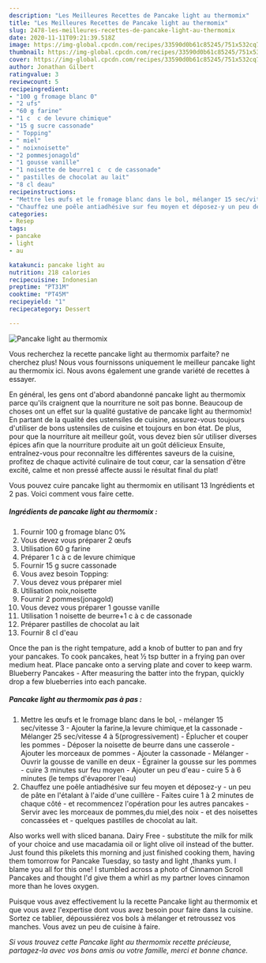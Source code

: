 ```yaml
---
description: "Les Meilleures Recettes de Pancake light au thermomix"
title: "Les Meilleures Recettes de Pancake light au thermomix"
slug: 2478-les-meilleures-recettes-de-pancake-light-au-thermomix
date: 2020-11-11T09:21:39.518Z
image: https://img-global.cpcdn.com/recipes/33590d0b61c85245/751x532cq70/pancake-light-au-thermomix-photo-principale-de-la-recette.jpg
thumbnail: https://img-global.cpcdn.com/recipes/33590d0b61c85245/751x532cq70/pancake-light-au-thermomix-photo-principale-de-la-recette.jpg
cover: https://img-global.cpcdn.com/recipes/33590d0b61c85245/751x532cq70/pancake-light-au-thermomix-photo-principale-de-la-recette.jpg
author: Jonathan Gilbert
ratingvalue: 3
reviewcount: 5
recipeingredient:
- "100 g fromage blanc 0"
- "2 ufs"
- "60 g farine"
- "1 c  c de levure chimique"
- "15 g sucre cassonade"
- " Topping"
- " miel"
- " noixnoisette"
- "2 pommesjonagold"
- "1 gousse vanille"
- "1 noisette de beurre1 c  c de cassonade"
- " pastilles de chocolat au lait"
- "8 cl deau"
recipeinstructions:
- "Mettre les œufs et le fromage blanc dans le bol, mélanger 15 sec/vitesse 3 Ajouter la farine,la levure chimique,et la cassonade  Mélanger 25 sec/vitesse 4 à 5(progressivement) Éplucher et couper les pommes Déposer la noisette de beurre dans une casserole Ajouter les morceaux de pommes Ajouter la cassonade Mélanger Ouvrir la gousse de vanille en deux Égrainer la gousse sur les pommes cuire 3 minutes sur feu moyen Ajouter un peu d&#39;eau cuire 5 à 6 minutes (le temps d&#39;évaporer l&#39;eau)"
- "Chauffez une poêle antiadhésive sur feu moyen et déposez-y un peu de pâte en l&#39;étalant à l&#39;aide d&#39;une cuillère Faites cuire 1 à 2 minutes de chaque côté et recommencez l&#39;opération pour les autres pancakes Servir avec les morceaux de pommes,du miel,des noix et des noisettes concassées et quelques pastilles de chocolat au lait."
categories:
- Resep
tags:
- pancake
- light
- au

katakunci: pancake light au 
nutrition: 218 calories
recipecuisine: Indonesian
preptime: "PT31M"
cooktime: "PT45M"
recipeyield: "1"
recipecategory: Dessert

---
```



![Pancake light au thermomix](https://img-global.cpcdn.com/recipes/33590d0b61c85245/751x532cq70/pancake-light-au-thermomix-photo-principale-de-la-recette.jpg)

Vous recherchez la recette pancake light au thermomix parfaite? ne cherchez plus! Nous vous fournissons uniquement le meilleur pancake light au thermomix ici. Nous avons également une grande variété de recettes à essayer.

En général, les gens ont d'abord abandonné pancake light au thermomix parce qu'ils craignent que la nourriture ne soit pas bonne. Beaucoup de choses ont un effet sur la qualité gustative de pancake light au thermomix! En partant de la qualité des ustensiles de cuisine, assurez-vous toujours d'utiliser de bons ustensiles de cuisine et toujours en bon état. De plus, pour que la nourriture ait meilleur goût, vous devez bien sûr utiliser diverses épices afin que la nourriture produite ait un goût délicieux Ensuite, entraînez-vous pour reconnaître les différentes saveurs de la cuisine, profitez de chaque activité culinaire de tout cœur, car la sensation d'être excité, calme et non pressé affecte aussi le résultat final du plat!

<!--inarticleads1-->

Vous pouvez cuire pancake light au thermomix en utilisant 13 Ingrédients et 2 pas. Voici comment vous faire cette.

##### Ingrédients de pancake light au thermomix :

1. Fournir 100 g fromage blanc 0%
1. Vous devez vous préparer 2 œufs
1. Utilisation 60 g farine
1. Préparer 1 c à c de levure chimique
1. Fournir 15 g sucre cassonade
1. Vous avez besoin  Topping:
1. Vous devez vous préparer  miel
1. Utilisation  noix,noisette
1. Fournir 2 pommes(jonagold)
1. Vous devez vous préparer 1 gousse vanille
1. Utilisation 1 noisette de beurre+1 c à c de cassonade
1. Préparer  pastilles de chocolat au lait
1. Fournir 8 cl d&#39;eau


Once the pan is the right tempature, add a knob of butter to pan and fry your pancakes. To cook pancakes, heat ½ tsp butter in a frying pan over medium heat. Place pancake onto a serving plate and cover to keep warm. Blueberry Pancakes - After measuring the batter into the frypan, quickly drop a few blueberries into each pancake. 

<!--inarticleads2-->

##### Pancake light au thermomix pas à pas :

1. Mettre les œufs et le fromage blanc dans le bol, - mélanger 15 sec/vitesse 3 - Ajouter la farine,la levure chimique,et la cassonade  - Mélanger 25 sec/vitesse 4 à 5(progressivement) - Éplucher et couper les pommes - Déposer la noisette de beurre dans une casserole - Ajouter les morceaux de pommes - Ajouter la cassonade - Mélanger - Ouvrir la gousse de vanille en deux - Égrainer la gousse sur les pommes - cuire 3 minutes sur feu moyen - Ajouter un peu d&#39;eau - cuire 5 à 6 minutes (le temps d&#39;évaporer l&#39;eau)
1. Chauffez une poêle antiadhésive sur feu moyen et déposez-y - un peu de pâte en l&#39;étalant à l&#39;aide d&#39;une cuillère - Faites cuire 1 à 2 minutes de chaque côté - et recommencez l&#39;opération pour les autres pancakes - Servir avec les morceaux de pommes,du miel,des noix - et des noisettes concassées et - quelques pastilles de chocolat au lait.


Also works well with sliced banana. Dairy Free - substitute the milk for milk of your choice and use macadamia oil or light olive oil instead of the butter. Just found this pikelets this morning and just finished cooking them, having them tomorrow for Pancake Tuesday, so tasty and light ,thanks yum. I blame you all for this one! I stumbled across a photo of Cinnamon Scroll Pancakes and thought I&#39;d give them a whirl as my partner loves cinnamon more than he loves oxygen. 

<!--inarticleads1-->

<p>
Puisque vous avez effectivement lu la recette Pancake light au thermomix et que vous avez l'expertise dont vous avez besoin pour faire dans la cuisine. Sortez ce tablier, dépoussiérez vos bols à mélanger et retroussez vos manches. Vous avez un peu de cuisine à faire.
</p>

<p>
<i>Si vous trouvez cette Pancake light au thermomix recette précieuse, partagez-la avec vos bons amis ou votre famille, merci et bonne chance.</i>
</p>

